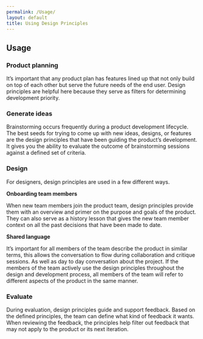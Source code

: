 ```yaml
---
permalink: /Usage/
layout: default
title: Using Design Principles
---
```

## Usage

### Product planning

It’s important that any product plan has features lined up that not only build on top of each other but serve the future needs of the end user. Design principles are helpful here because they serve as filters for determining development priority.

### Generate ideas

Brainstorming occurs frequently during a product development lifecycle. The best seeds for trying to come up with new ideas, designs, or features are the design principles that have been guiding the product’s development. It gives you the ability to evaluate the outcome of brainstorming sessions against a defined set of criteria.

### Design

For designers, design principles are used in a few different ways.

**Onboarding team members**

When new team members join the product team, design principles provide them with an overview and primer on the purpose and goals of the product. They can also serve as a history lesson that gives the new team member context on all the past decisions that have been made to date.

**Shared language**

It’s important for all members of the team describe the product in similar terms, this allows the conversation to flow during collaboration and critique sessions. As well as day to day conversation about the project. If the members of the team actively use the design principles throughout the design and development process, all members of the team will refer to different aspects of the product in the same manner.

### Evaluate

During evaluation, design principles guide and support feedback. Based on the defined principles, the team can define what kind of feedback it wants. When reviewing the feedback, the principles help filter out feedback that may not apply to the product or its next iteration.

